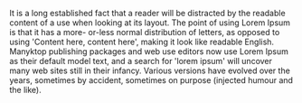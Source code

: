 It is a long established fact that a reader will be 
distracted by the readable content of a use when looking at its layout.
The point of using Lorem Ipsum is that it has a more-
or-less normal distribution of letters, as opposed
 to using 'Content here, content here', making it
  look like readable 
English. Manyktop publishing packages and web 
use editors now use Lorem Ipsum as their default 
model text, and a search for 'lorem ipsum' will 
uncover many web sites still in their infancy. 
Various versions have evolved over the years, sometimes by accident, sometimes on purpose (injected humour and the like).